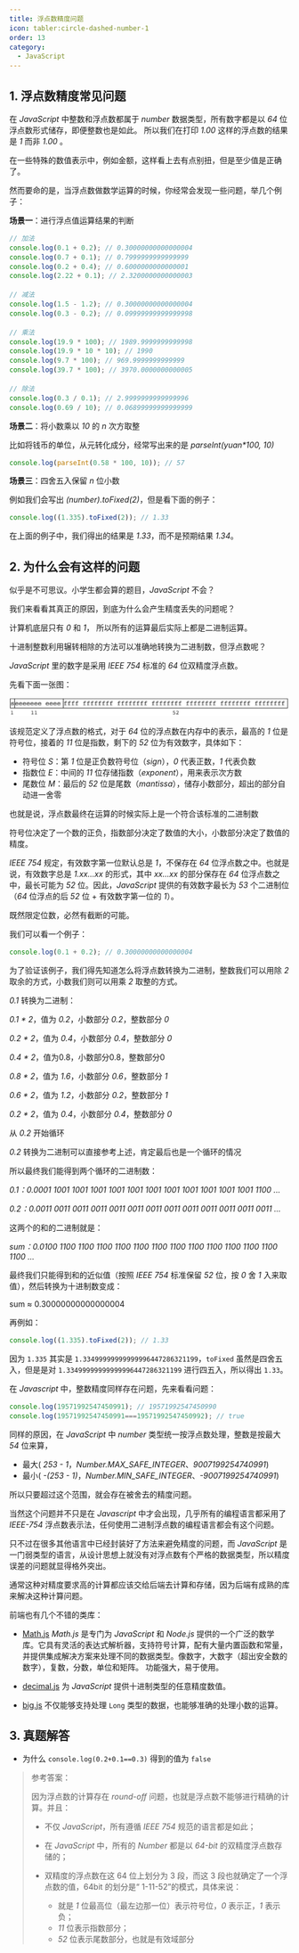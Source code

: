 ```yaml
---
title: 浮点数精度问题
icon: tabler:circle-dashed-number-1
order: 13
category:
  - JavaScript
---
```


## 1. 浮点数精度常见问题

在 *JavaScript* 中整数和浮点数都属于 *number* 数据类型，所有数字都是以 *64* 位浮点数形式储存，即便整数也是如此。 所以我们在打印 *1.00* 这样的浮点数的结果是 *1* 而非 *1.00* 。

在一些特殊的数值表示中，例如金额，这样看上去有点别扭，但是至少值是正确了。

然而要命的是，当浮点数做数学运算的时候，你经常会发现一些问题，举几个例子：

**场景一**：进行浮点值运算结果的判断

```js
// 加法 
console.log(0.1 + 0.2); // 0.30000000000000004
console.log(0.7 + 0.1); // 0.7999999999999999
console.log(0.2 + 0.4); // 0.6000000000000001
console.log(2.22 + 0.1); // 2.3200000000000003
 
// 减法
console.log(1.5 - 1.2); // 0.30000000000000004
console.log(0.3 - 0.2); // 0.09999999999999998
 
// 乘法 
console.log(19.9 * 100); // 1989.9999999999998
console.log(19.9 * 10 * 10); // 1990
console.log(9.7 * 100); // 969.9999999999999
console.log(39.7 * 100); // 3970.0000000000005
 
// 除法 
console.log(0.3 / 0.1); // 2.9999999999999996
console.log(0.69 / 10); // 0.06899999999999999
```

**场景二**：将小数乘以 *10* 的 *n* 次方取整

比如将钱币的单位，从元转化成分，经常写出来的是 *parseInt(yuan\*100, 10)*

```js
console.log(parseInt(0.58 * 100, 10)); // 57
```

**场景三**：四舍五入保留 *n* 位小数

例如我们会写出 *(number).toFixed(2)*，但是看下面的例子：

```js
console.log((1.335).toFixed(2)); // 1.33
```

在上面的例子中，我们得出的结果是 *1.33*，而不是预期结果 *1.34*。

## 2. 为什么会有这样的问题

似乎是不可思议。小学生都会算的题目，*JavaScript* 不会？

我们来看看其真正的原因，到底为什么会产生精度丢失的问题呢？

计算机底层只有 *0* 和 *1*， 所以所有的运算最后实际上都是二进制运算。

十进制整数利用辗转相除的方法可以准确地转换为二进制数，但浮点数呢？

*JavaScript* 里的数字是采用 *IEEE 754* 标准的 *64* 位双精度浮点数。

先看下面一张图：

![](../../../../../src/.vuepress/public/assets/images/web/language/javaScript/floatingPrecisionProblem/pic_1.png)

该规范定义了浮点数的格式，对于 *64* 位的浮点数在内存中的表示，最高的 *1* 位是符号位，接着的 *11* 位是指数，剩下的 *52* 位为有效数字，具体如下：

- 符号位 *S*：第 *1* 位是正负数符号位（*sign*），*0* 代表正数，*1* 代表负数
- 指数位 *E*：中间的 *11* 位存储指数（*exponent*），用来表示次方数
- 尾数位 *M*：最后的 *52* 位是尾数（*mantissa*），储存小数部分，超出的部分自动进一舍零

也就是说，浮点数最终在运算的时候实际上是一个符合该标准的二进制数

符号位决定了一个数的正负，指数部分决定了数值的大小，小数部分决定了数值的精度。

*IEEE 754* 规定，有效数字第一位默认总是 *1*，不保存在 *64* 位浮点数之中。也就是说，有效数字总是 *1.xx…xx* 的形式，其中 *xx…xx* 的部分保存在 *64* 位浮点数之中，最长可能为 *52* 位。因此，*JavaScript* 提供的有效数字最长为 *53* 个二进制位（*64* 位浮点的后 *52* 位 + 有效数字第一位的 *1*）。

既然限定位数，必然有截断的可能。

我们可以看一个例子：

```js
console.log(0.1 + 0.2); // 0.30000000000000004
```

为了验证该例子，我们得先知道怎么将浮点数转换为二进制，整数我们可以用除 *2* 取余的方式，小数我们则可以用乘 *2* 取整的方式。

*0.1* 转换为二进制：

*0.1 \* 2*，值为 *0.2*，小数部分 *0.2*，整数部分 *0*

*0.2 \* 2*，值为 *0.4*，小数部分 *0.4*，整数部分 *0*

*0.4 \* 2*，值为0.8，小数部分0.8，整数部分0

*0.8 \* 2*，值为 *1.6*，小数部分 *0.6*，整数部分 *1*

*0.6 \* 2*，值为 *1.2*，小数部分 *0.2*，整数部分 *1*

*0.2 \* 2*，值为 *0.4*，小数部分 *0.4*，整数部分 *0*

从 *0.2* 开始循环

*0.2* 转换为二进制可以直接参考上述，肯定最后也是一个循环的情况

所以最终我们能得到两个循环的二进制数：

*0.1：0.0001 1001 1001 1001 1001 1001 1001 1001 1001 1001 1001 1001 1100 ...*

*0.2：0.0011 0011 0011 0011 0011 0011 0011 0011 0011 0011 0011 0011 0011 ...*

这两个的和的二进制就是：

*sum：0.0100 1100 1100 1100 1100 1100 1100 1100 1100 1100 1100 1100 1100 1100 ...*

最终我们只能得到和的近似值（按照 *IEEE 754* 标准保留 *52* 位，按 *0* 舍 *1* 入来取值），然后转换为十进制数变成：

sum ≈ 0.30000000000000004

再例如：

```js
console.log((1.335).toFixed(2)); // 1.33
```

因为 `1.335` 其实是 `1.33499999999999996447286321199`，`toFixed` 虽然是四舍五入，但是是对 `1.33499999999999996447286321199` 进行四五入，所以得出 `1.33`。

在 *Javascript* 中，整数精度同样存在问题，先来看看问题：

```js
console.log(19571992547450991); // 19571992547450990
console.log(19571992547450991===19571992547450992); // true
```

同样的原因，在 *JavaScript* 中 *number* 类型统一按浮点数处理，整数是按最大 *54* 位来算，

- 最大( *253 - 1*，*Number.MAX_SAFE_INTEGER*、*9007199254740991*)
- 最小( *-(253 - 1)*，*Number.MIN_SAFE_INTEGER*、*-9007199254740991*)

所以只要超过这个范围，就会存在被舍去的精度问题。

当然这个问题并不只是在 *Javascript* 中才会出现，几乎所有的编程语言都采用了 *IEEE-754* 浮点数表示法，任何使用二进制浮点数的编程语言都会有这个问题。

只不过在很多其他语言中已经封装好了方法来避免精度的问题，而 *JavaScript* 是一门弱类型的语言，从设计思想上就没有对浮点数有个严格的数据类型，所以精度误差的问题就显得格外突出。

通常这种对精度要求高的计算都应该交给后端去计算和存储，因为后端有成熟的库来解决这种计算问题。

前端也有几个不错的类库：

-  [Math.js](https://mathjs.org/docs/getting_started.html)
    *Math.js* 是专门为 *JavaScript* 和 *Node.js* 提供的一个广泛的数学库。它具有灵活的表达式解析器，支持符号计算，配有大量内置函数和常量，并提供集成解决方案来处理不同的数据类型。像数字，大数字（超出安全数的数字），复数，分数，单位和矩阵。 功能强大，易于使用。

 -  [decimal.js](https://mikemcl.github.io/decimal.js/)
    为 *JavaScript* 提供十进制类型的任意精度数值。

- [big.js](https://mikemcl.github.io/big.js/)
  不仅能够支持处理 `Long` 类型的数据，也能够准确的处理小数的运算。

## 3. 真题解答

- 为什么 `console.log(0.2+0.1==0.3)` 得到的值为 `false`

> 参考答案：
>
> 因为浮点数的计算存在 *round-off* 问题，也就是浮点数不能够进行精确的计算。并且：
>
> - 不仅 *JavaScript*，所有遵循 *IEEE 754* 规范的语言都是如此；
>
> - 在 *JavaScript* 中，所有的 *Number* 都是以 *64-bit* 的双精度浮点数存储的；
>
> - 双精度的浮点数在这 64 位上划分为 3 段，而这  3 段也就确定了一个浮点数的值，64bit   的划分是“  1-11-52”的模式，具体来说：
>   - 就是 *1* 位最高位（最左边那一位）表示符号位，*0* 表示正，*1* 表示负；
>   - *11* 位表示指数部分；
>   - *52* 位表示尾数部分，也就是有效域部分